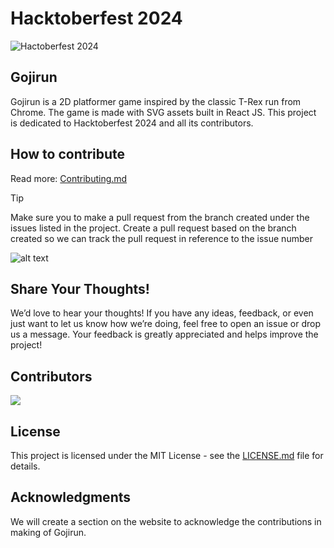 # Hacktoberfest 2024

![Hactoberfest 2024](hacktoberfest.jpg)

## Gojirun

Gojirun is a 2D platformer game inspired by the classic T-Rex run from Chrome. The game is made with SVG assets built in React JS. This project is dedicated to Hacktoberfest 2024 and all its contributors.

## How to contribute

Read more:
[Contributing.md](/Contributing.md)

> [!TIP]
> Make sure you to make a pull request from the branch created under the issues listed in the project.
> Create a pull request based on the branch created so we can track the pull request in reference to the issue number

![alt text](image.png)

## Share Your Thoughts!

We’d love to hear your thoughts! If you have any ideas, feedback, or even just want to let us know how we’re doing, feel free to open an issue or drop us a message. Your feedback is greatly appreciated and helps improve the project!

## Contributors
<a href="https://github.com/allanoguis/Hacktoberfest-2024/graphs/contributors">
  <img src="https://contrib.rocks/image?repo=allanoguis/Hacktoberfest-2024" max={100} anon={1}/>
</a>

## License

This project is licensed under the MIT License - see the [LICENSE.md](LICENSE.md) file for details.

## Acknowledgments

We will create a section on the website to acknowledge the contributions in making of Gojirun.

